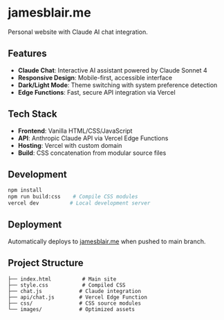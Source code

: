 # jamesblair.me

Personal website with Claude AI chat integration.

## Features

- **Claude Chat**: Interactive AI assistant powered by Claude Sonnet 4
- **Responsive Design**: Mobile-first, accessible interface
- **Dark/Light Mode**: Theme switching with system preference detection
- **Edge Functions**: Fast, secure API integration via Vercel

## Tech Stack

- **Frontend**: Vanilla HTML/CSS/JavaScript
- **API**: Anthropic Claude API via Vercel Edge Functions
- **Hosting**: Vercel with custom domain
- **Build**: CSS concatenation from modular source files

## Development

```bash
npm install
npm run build:css    # Compile CSS modules
vercel dev          # Local development server
```

## Deployment

Automatically deploys to [jamesblair.me](https://jamesblair.me) when pushed to main branch.

## Project Structure

```
├── index.html          # Main site
├── style.css           # Compiled CSS
├── chat.js            # Claude integration
├── api/chat.js        # Vercel Edge Function
├── css/               # CSS source modules
└── images/            # Optimized assets
```